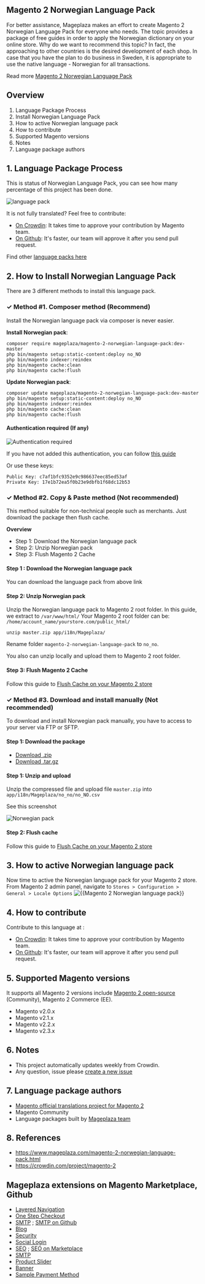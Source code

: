## Magento 2 Norwegian Language Pack

For better assistance, Mageplaza makes an effort to create Magento 2 Norwegian Language Pack for everyone who needs. The topic provides a package of free guides in order to apply the Norwegian dictionary on your online store. Why do we want to recommend this topic? In fact, the approaching to other countries is the desired development of each shop. In case that you have the plan to do business in Sweden, it is appropriate to use the native language - Norwegian for all transactions.

Read more [Magento 2 Norwegian Language Pack](https://www.mageplaza.com/magento-2-norwegian-language-pack.html)


## Overview

1. Language Package Process
2. Install Norwegian Language Pack
3. How to active Norwegian language pack
4. How to contribute
5. Supported Magento versions
6. Notes
7. Language package authors

## 1. Language Package Process

This is status of Norwegian Language Pack, you can see how many percentage of this project has been done.

![language pack](http://progressed.io/bar/49?title=translated)

It is not fully translated? Feel free to contribute:
- [On Crowdin](https://crowdin.com/project/magento-2): It takes time to approve your contribution by Magento team.
- [On Github](https://github.com/mageplaza/magento-2-norwegian-language-pack/blob/master/HOW-TO-CONTRIBUTE.md): It's faster, our team will approve it after you send pull request.


Find other [language packs here](https://www.mageplaza.com/kb/magento-2-language-pack/)

## 2. How to Install Norwegian Language Pack

There are 3 different methods to install this language pack.

### ✓ Method #1. Composer method (Recommend)
Install the Norwegian language pack via composer is never easier.

**Install Norwegian pack**:

```
composer require mageplaza/magento-2-norwegian-language-pack:dev-master
php bin/magento setup:static-content:deploy no_NO
php bin/magento indexer:reindex
php bin/magento cache:clean
php bin/magento cache:flush

```


**Update  Norwegian pack**:

```
composer update mageplaza/magento-2-norwegian-language-pack:dev-master
php bin/magento setup:static-content:deploy no_NO
php bin/magento indexer:reindex
php bin/magento cache:clean
php bin/magento cache:flush

```

#### Authentication required (If any)

![Authentication required](https://cdn.mageplaza.com/media/general/dmryiPk.png)

If you have not added this authentication, you can follow [this guide](http://devdocs.magento.com/guides/v2.0/install-gde/prereq/connect-auth.html)

Or use these keys:

```
Public Key: c7af1bfc9352e9c986637eec85ed53af
Private Key: 17e1b72ea5f0b23e9dbfb1f68dc12b53
```



### ✓ Method #2. Copy & Paste method (Not recommended)

This method suitable for non-technical people such as merchants. Just download the package then flush cache.

**Overview**

- Step 1: Download the Norwegian language pack
- Step 2: Unzip Norwegian pack
- Step 3: Flush Magento 2 Cache

#### Step 1 : Download the Norwegian language pack

You can download the language pack from above link

#### Step 2: Unzip Norwegian pack

Unzip the Norwegian language pack to Magento 2 root folder. In this guide, we extract to `/var/www/html/`
Your Magento 2 root folder can be: `/home/account_name/yourstore.com/public_html/`

```
unzip master.zip app/i18n/Mageplaza/
```

Rename folder `magento-2-norwegian-language-pack` to `no_no`.


You also can unzip locally and upload them to Magento 2 root folder.

#### Step 3: Flush Magento 2 Cache

Follow this guide to [Flush Cache on your Magento 2 store](https://www.mageplaza.com/kb/how-flush-enable-disable-cache.html)


### ✓ Method #3. Download and install manually (Not recommended)

To download and install Norwegian pack manually, you have to access to your server via FTP or SFTP.

#### Step 1: Download the package

- [Download .zip](https://github.com/mageplaza/magento-2-norwegian-language-pack/archive/master.zip)
- [Download .tar.gz](https://github.com/mageplaza/magento-2-norwegian-language-pack/tarball/master)

#### Step 1: Unzip and upload

Unzip the compressed file and upload file `master.zip` into `app/i18n/Mageplaza/no_no/no_NO.csv`

See this screenshot

![Norwegian pack](https://cdn2.mageplaza.com/media/general2/tS668yC.png)

#### Step 2: Flush cache

Follow this guide to [Flush Cache on your Magento 2 store](https://www.mageplaza.com/kb/how-flush-enable-disable-cache.html)


## 3. How to active Norwegian language pack 

Now time to active the Norwegian language pack for your Magento 2 store. From Magento 2 admin panel, navigate to `Stores > Configuration > General > Locale Options`
![{{Magento 2 Norwegian language pack}}](https://cdn.mageplaza.com/media/general/aPSUA0l.png)


## 4. How to contribute

Contribute to this language at :
- [On Crowdin](https://crowdin.com/project/magento-2): It takes time to approve your contribution by Magento team.
- [On Github](https://github.com/mageplaza/magento-2-norwegian-language-pack/blob/master/HOW-TO-CONTRIBUTE.md): It's faster, our team will approve it after you send pull request.


## 5. Supported Magento versions

It supports all Magento 2 versions include [Magento 2 open-source](https://www.mageplaza.com/download-magento/) (Community), Magento 2 Commerce (EE).


- Magento v2.0.x
- Magento v2.1.x
- Magento v2.2.x
- Magento v2.3.x



## 6. Notes 

- This project automatically updates weekly from Crowdin.
- Any question, issue please [create a new issue](https://github.com/mageplaza/magento-2-norwegian-language-pack/issues/new)

## 7. Language package authors

- [Magento official translations project for Magento 2](https://crowdin.com/project/magento-2)
- Magento Community
- Language packages built by [Mageplaza team](https://www.mageplaza.com/)


## 8. References 

- https://www.mageplaza.com/magento-2-norwegian-language-pack.html
- https://crowdin.com/project/magento-2



## Mageplaza extensions on Magento Marketplace, Github


- [Layered Navigation](https://marketplace.magento.com/mageplaza-layered-navigation-m2.html)
- [One Step Checkout](https://marketplace.magento.com/mageplaza-magento-2-one-step-checkout-extension.html)
- [SMTP](https://marketplace.magento.com/mageplaza-module-smtp.html) ; [SMTP on Github](https://github.com/mageplaza/magento-2-smtp)
- [Blog](https://github.com/mageplaza/magento-2-blog)
- [Security](https://marketplace.magento.com/mageplaza-module-security.html)
- [Social Login](https://github.com/mageplaza/magento-2-social-login)
- [SEO](https://github.com/mageplaza/magento-2-seo) ; [SEO on Marketplace](https://marketplace.magento.com/mageplaza-magento-2-seo-extension.html)
- [SMTP](https://github.com/mageplaza/magento-2-smtp)
- [Product Slider](https://github.com/mageplaza/magento-2-product-slider)
- [Banner](https://github.com/mageplaza/magento-2-banner-slider)
- [Sample Payment Method](https://github.com/mageplaza/magento-2-sample-payment-method)



